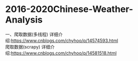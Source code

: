 # 2016-2020Chinese-Weather-Analysis

一、爬取数据(多线程)  详细介绍:https://www.cnblogs.com/chyhoo/p/14574593.html     
                                                                                                                                                                                              爬取数据(scrapy)  详细介绍:https://www.cnblogs.com/chyhoo/p/14581518.html  


